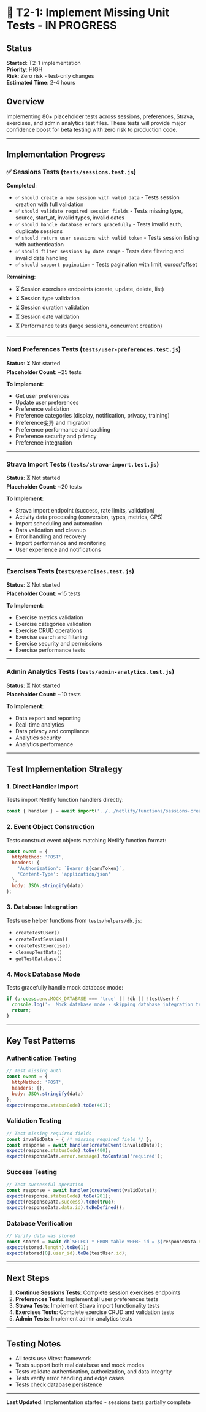 # 🧪 T2-1: Implement Missing Unit Tests - IN PROGRESS

## Status
**Started**: T2-1 implementation  
**Priority**: HIGH  
**Risk**: Zero risk - test-only changes  
**Estimated Time**: 2-4 hours

## Overview
Implementing 80+ placeholder tests across sessions, preferences, Strava, exercises, and admin analytics test files. These tests will provide major confidence boost for beta testing with zero risk to production code.

---

## Implementation Progress

### ✅ Sessions Tests (`tests/sessions.test.js`)

**Completed**:
- ✅ `should create a new session with valid data` - Tests session creation with full validation
- ✅ `should validate required session fields` - Tests missing type, source, start_at, invalid types, invalid dates
- ✅ `should handle database errors gracefully` - Tests invalid auth, duplicate sessions
- ✅ `should return user sessions with valid token` - Tests session listing with authentication
- ✅ `should filter sessions by date range` - Tests date filtering and invalid date handling
- ✅ `should support pagination` - Tests pagination with limit, cursor/offset

**Remaining**:
- ⏳ Session exercises endpoints (create, update, delete, list)
- ⏳ Session type validation
- ⏳ Session duration validation
- ⏳ Session date validation
- ⏳ Performance tests (large sessions, concurrent creation)

---

### Nord Preferences Tests (`tests/user-preferences.test.js`)

**Status**: ⏳ Not started  
**Placeholder Count**: ~25 tests

**To Implement**:
- Get user preferences
- Update user preferences
- Preference validation
- Preference categories (display, notification, privacy, training)
- Preference变异 and migration
- Preference performance and caching
- Preference security and privacy
- Preference integration

---

### Strava Import Tests (`tests/strava-import.test.js`)

**Status**: ⏳ Not started  
**Placeholder Count**: ~20 tests

**To Implement**:
- Strava import endpoint (success, rate limits, validation)
- Activity data processing (conversion, types, metrics, GPS)
- Import scheduling and automation
- Data validation and cleanup
- Error handling and recovery
- Import performance and monitoring
- User experience and notifications

---

### Exercises Tests (`tests/exercises.test.js`)

**Status**: ⏳ Not started  
**Placeholder Count**: ~15 tests

**To Implement**:
- Exercise metrics validation
- Exercise categories validation
- Exercise CRUD operations
- Exercise search and filtering
- Exercise security and permissions
- Exercise performance tests

---

### Admin Analytics Tests (`tests/admin-analytics.test.js`)

**Status**: ⏳ Not started  
**Placeholder Count**: ~10 tests

**To Implement**:
- Data export and reporting
- Real-time analytics
- Data privacy and compliance
- Analytics security
- Analytics performance

---

## Test Implementation Strategy

### 1. Direct Handler Import
Tests import Netlify function handlers directly:
```javascript
const { handler } = await import('../../netlify/functions/sessions-create.js');
```

### 2. Event Object Construction
Tests construct event objects matching Netlify function format:
```javascript
const event = {
  httpMethod: 'POST',
  headers: {
    'Authorization': `Bearer ${carsToken}`,
    'Content-Type': 'application/json'
  },
  body: JSON.stringify(data)
};
```

### 3. Database Integration
Tests use helper functions from `tests/helpers/db.js`:
- `createTestUser()`
- `createTestSession()`
- `createTestExercise()`
- `cleanupTestData()`
- `getTestDatabase()`

### 4. Mock Database Mode
Tests gracefully handle mock database mode:
```javascript
if (process.env.MOCK_DATABASE === 'true' || !db || !testUser) {
  console.log('⚠️  Mock database mode - skipping database integration tests');
  return;
}
```

---

## Key Test Patterns

### Authentication Testing
```javascript
// Test missing auth
const event = {
  httpMethod: 'POST',
  headers: {},
  body: JSON.stringify(data)
};
expect(response.statusCode).toBe(401);
```

### Validation Testing
```javascript
// Test missing required fields
const invalidData = { /* missing required field */ };
const response = await handler(createEvent(invalidData));
expect(response.statusCode).toBe(400);
expect(responseData.error.message).toContain('required');
```

### Success Testing
```javascript
// Test successful operation
const response = await handler(createEvent(validData));
expect(response.statusCode).toBe(201);
expect(responseData.success).toBe(true);
expect(responseData.data.id).toBeDefined();
```

### Database Verification
```javascript
// Verify data was stored
const stored = await db`SELECT * FROM table WHERE id = ${responseData.data.id}`;
expect(stored.length).toBe(1);
expect(stored[0].user_id).toBe(testUser.id);
```

---

## Next Steps

1. **Continue Sessions Tests**: Complete session exercises endpoints
2. **Preferences Tests**: Implement all user preferences tests
3. **Strava Tests**: Implement Strava import functionality tests
4. **Exercises Tests**: Complete exercise CRUD and validation tests
5. **Admin Tests**: Implement admin analytics tests

---

## Testing Notes

- All tests use Vitest framework
- Tests support both real database and mock modes
- Tests validate authentication, authorization, and data integrity
- Tests verify error handling and edge cases
- Tests check database persistence

---

**Last Updated**: Implementation started - sessions tests partially complete

